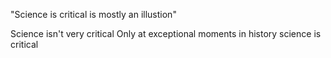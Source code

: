 
"Science is critical is mostly an illustion"

Science isn't very critical
Only at exceptional moments in history science is critical